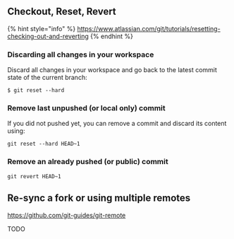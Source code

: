 ## Checkout, Reset, Revert

{% hint style="info" %}
https://www.atlassian.com/git/tutorials/resetting-checking-out-and-reverting
{% endhint %}

### Discarding all changes in your workspace

Discard all changes in your workspace and go back to the latest commit state of the current branch:
```
$ git reset --hard
```

### Remove last unpushed (or local only) commit

If you did not pushed yet, you can remove a commit and discard its content using:

```
git reset --hard HEAD~1
```

### Remove an already pushed (or public) commit

```
git revert HEAD~1
```

## Re-sync a fork or using multiple remotes

https://github.com/git-guides/git-remote

TODO